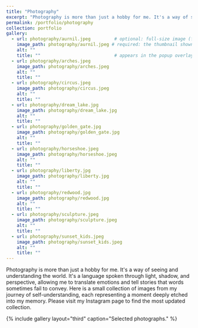 ```yaml
---
title: "Photography"
excerpt: "Photography is more than just a hobby for me. It's a way of seeing and understanding the world. It's a language spoken through light, shadow, and perspective, allowing me to translate emotions and tell stories that words sometimes fail to convey. Here is a small collection of images from my journey of self-understanding, each representing a moment deeply etched into my memory. Please visit my Instagram page to find the most updated collection."
permalink: /portfolio/photography
collection: portfolio
gallery:
  - url: photography/aurnil.jpeg         # optional: full-size image (for popup)
    image_path: photography/aurnil.jpeg # required: the thumbnail shown on the page
    alt: ""
    title: ""                            # appears in the popup overlay
  - url: photography/arches.jpeg
    image_path: photography/arches.jpeg
    alt: ""
    title: ""
  - url: photography/circus.jpeg
    image_path: photography/circus.jpeg
    alt: ""
    title: ""
  - url: photography/dream_lake.jpg
    image_path: photography/dream_lake.jpg
    alt: ""
    title: ""
  - url: photography/golden_gate.jpg
    image_path: photography/golden_gate.jpg
    alt: ""
    title: ""
  - url: photography/horseshoe.jpeg
    image_path: photography/horseshoe.jpeg
    alt: ""
    title: ""
  - url: photography/liberty.jpg
    image_path: photography/liberty.jpg
    alt: ""
    title: ""
  - url: photography/redwood.jpg
    image_path: photography/redwood.jpg
    alt: ""
    title: ""
  - url: photography/sculpture.jpeg
    image_path: photography/sculpture.jpeg
    alt: ""
    title: ""
  - url: photography/sunset_kids.jpeg
    image_path: photography/sunset_kids.jpeg
    alt: ""
    title: ""
---
```


Photography is more than just a hobby for me. It's a way of seeing and understanding the world. It's a language spoken through light, shadow, and perspective, allowing me to translate emotions and tell stories that words sometimes fail to convey. Here is a small collection of images from my journey of self-understanding, each representing a moment deeply etched into my memory. Please visit my Instagram page to find the most updated collection.

{% include gallery layout="third" caption="Selected photographs." %}

<!-- <div class="row">
{% for item in site.data.gallery-photography %}
  <div class="col-md-4">
    <img src="{{ item.image }}" alt="{{ item.alt }}" class="img-fluid rounded">
    <p class="caption text-center">{{ item.caption }}</p>
  </div>
{% endfor %}
</div> -->